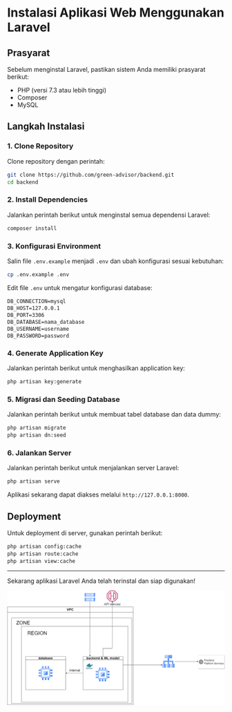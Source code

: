 



# Instalasi Aplikasi Web Menggunakan Laravel

## Prasyarat
Sebelum menginstal Laravel, pastikan sistem Anda memiliki prasyarat berikut:
- PHP (versi 7.3 atau lebih tinggi)
- Composer
- MySQL


## Langkah Instalasi

### 1. Clone Repository
Clone repository dengan perintah:
```sh
git clone https://github.com/green-advisor/backend.git
cd backend
```

### 2. Install Dependencies
Jalankan perintah berikut untuk menginstal semua dependensi Laravel:
```sh
composer install
```

### 3. Konfigurasi Environment
Salin file `.env.example` menjadi `.env` dan ubah konfigurasi sesuai kebutuhan:
```sh
cp .env.example .env
```
Edit file `.env` untuk mengatur konfigurasi database:
```
DB_CONNECTION=mysql
DB_HOST=127.0.0.1
DB_PORT=3306
DB_DATABASE=nama_database
DB_USERNAME=username
DB_PASSWORD=password
```

### 4. Generate Application Key
Jalankan perintah berikut untuk menghasilkan application key:
```sh
php artisan key:generate
```

### 5. Migrasi dan Seeding Database
Jalankan perintah berikut untuk membuat tabel database dan data dummy:
```sh
php artisan migrate 
php artisan dn:seed
```

### 6. Jalankan Server
Jalankan perintah berikut untuk menjalankan server Laravel:
```sh
php artisan serve
```
Aplikasi sekarang dapat diakses melalui `http://127.0.0.1:8000`.



## Deployment
Untuk deployment di server, gunakan perintah berikut:
```sh
php artisan config:cache
php artisan route:cache
php artisan view:cache
```


---

Sekarang aplikasi Laravel Anda telah terinstal dan siap digunakan!



![Deskripsi Gambar](public/ARSITEKTUR.png)